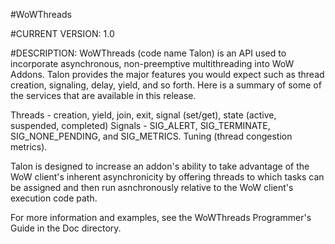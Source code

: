 #WoWThreads

#CURRENT VERSION: 1.0

#DESCRIPTION: WoWThreads (code name Talon) is an API used to incorporate asynchronous, non-preemptive multithreading into WoW Addons. Talon provides the major features you would expect such as thread creation, signaling, delay, yield, and so forth. Here is a summary of some of the services that are available in this release.

Threads - creation, yield, join, exit, signal (set/get), state (active, suspended, completed) Signals - SIG_ALERT, SIG_TERMINATE, SIG_NONE_PENDING, and SIG_METRICS. Tuning (thread congestion metrics).

Talon is designed to increase an addon's ability to take advantage of the WoW client's inherent asynchronicity by offering threads to which tasks can be assigned and then run asnchronously relative to the WoW client's execution code path.

For more information and examples, see the WoWThreads Programmer's Guide in the Doc directory.
